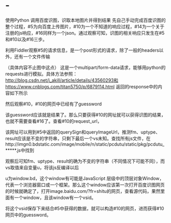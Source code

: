 # -
使用Python 调用百度识图，识取本地图片并得到结果
先自己手动完成百度识图的整个过程，#5为向百度上传图片，#10为一个不知道的响应过程，#14为一个关于注册的js响应，#16同样为一个json。通过观察可知，识图的相关响应只发生在#5和#10以及#16三步。

利用Fiddler观察#5的请求信息，是一个post形式的请求，除了一般的headers以外，还有一个文件传输

（具体内容不止图中这点）
这是一个multipart/form-data请求，能够用python的requests进行模拟。具体方法参照：
http://blog.csdn.net/j_akill/article/details/43560293和https://www.cnblogs.com/titan5750/p/6879114.html
返回的response中的内容如下所示

然后观察#10，#10的网页中已经有了guessword

该guessword应该就是结果了。那么只要获得#10的网址就可以获得识图的结果，也就不需要查看#16了。查看#10的request_url，

该网址可以用到#5中返回的querySign和queryImageUrl，推测fm、uptype、result应该是不变的字符串，只剩下最后一个vs未知。查找所有js文件，在http://imgn0.bdstatic.com/image/mobile/n/static/pcdutu/static/pkg/pcdutu_*****.js中找到

观察后可知fm、uptype、result的确为不变的字符串（不同情况下可能不同），而vs取值来自变量u，将该js反编译以后

u为window.bd，这个window有可能是JavaScript 层级中的顶层对象Window，代表一个浏览器窗口或一个框架。那么这个window应该第一次打开百度识图网页的时候就确定了，打开image.baidu.com/?fr=shitu的网页，查看源代码，果然里面有一个window，且该window有一个vsid。

将这个vsid保存下来结合#5中获得的数据，就可以构造#10的网页，进而获得#10网页中的guessword。

